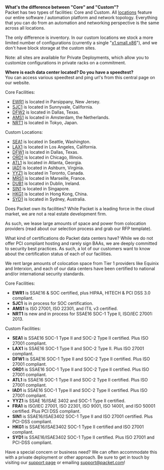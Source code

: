 **What's the difference between "Core" and "Custom"?**  
Packet has two types of facilities: Core and Custom. All [locations](https://www.packet.com/locations/) feature our entire software / automation platform and network topology. Everything that you can do from an automation and networking perspective is the same across all locations.

The only difference is inventory. In our custom locations we stock a more limited number of configurations (currently a single "[x1.small.x86](https://www.packet.com/cloud/servers/x1-small/)"), and we don't have block storage at the custom sites.

Note: all sites are available for Private Deployments, which allow you to customize configurations in private racks on a commitment.   


**Where is each data center located? Do you have a speedtest?**  
You can access various speedtest and ping url's from this central page on our website.

Core Facilities:  
* [EWR1](https://www.packet.com/locations/new-york-metro/) is located in Parsippany, New Jersey.
* [SJC1](https://www.packet.com/locations/silicon-valley/) is located in Sunnyvale, California.
* [DFW2](https://www.packet.com/locations/dallas-core/) is located in Dallas, Texas.
* [AMS1](https://www.packet.com/locations/amsterdam/) is located in Amsterdam, the Netherlands.
* [NRT1](https://www.packet.com/locations/tokyo/) is located in Tokyo, Japan.

Custom Locations:
* [SEA1](https://www.packet.com/locations/seattle/) is located in Seattle, Washington.
* [LAX1](https://www.packet.com/locations/los-angeles/) is located in Los Angeles, California.
* [DFW1](https://www.packet.com/locations/dallas/) is located in Dallas, Texas.
* [ORD1](https://www.packet.com/locations/chicago/) is located in Chicago, Illinois.
* [ATL1](https://www.packet.com/locations/atlanta/) is located in Atlanta, Georgia.
* [IAD1](https://www.packet.com/locations/ashburn/) is located in Ashburn, Virginia.
* [YYZ1](https://www.packet.com/locations/toronto/) is located in Toronto, Canada.
* [MRS1](https://www.packet.com/locations/marseille/) is located in Marseille, France.
* [DUB1](https://www.packet.com/locations/dublin/) is located in Dublin, Ireland.
* [SIN1](https://www.packet.com/locations/singapore/) is located in Singapore.
* [HKG1](https://www.packet.com/locations/hong-kong/) is located in Hong Kong, China.
* [SYD1](https://www.packet.com/locations/sydney/) is located in Sydney, Australia.


Does Packet own its facilities?
While Packet is a leading force in the cloud market, we are not a real estate development firm.  

As such, we lease large amounts of space and power from colocation providers (read about our selection process and grab our RFP template).  



What kind of certifications do Packet data centers have?
While we do not offer PCI compliant hosting and rarely sign BAAs, we are deeply committed to security best practices. As such, a lot of our customers want to know about the certification status of each of our facilities.   

We rent large amounts of colocation space from Tier 1 providers like Equinix and Interxion, and each of our data centers have been certified to national and/or international security standards.

Core Facilities:
* __EWR1__ is SSAE16 & SOC certified, plus HIPAA, HITECH & PCI DSS 3.0 compliant.
* __SJC1__ is in process for SOC certification.
* __AMS1__ is ISO 27001, ISO 22301, and ITIL v3 certified.
* __NRT1__ is new and in process for SSAE16 SOC-1 Type ll, ISO/IEC 27001: 2013.

Custom Facilities:
* __SEA1__ is SSAE16 SOC-1 Type II and SOC-2 Type II certified. Plus ISO 27001 compliant.
* __LAX1__ is SSAE16 SOC-1 Type II and SOC-2 Type II. Plus ISO 27001 compliant.
* __DFW1__ is SSAE16 SOC-1 Type II and SOC-2 Type II certified. Plus ISO 27001 compliant.
* __ORD1__ is SSAE16 SOC-1 Type II and SOC-2 Type II certified. Plus ISO 27001 compliant.  
* __ATL1__ is SSAE16 SOC-1 Type II and SOC-2 Type II certified. Plus ISO 27001 compliant.  
* __IAD1__ is SSAE16 SOC-1 Type II and SOC-2 Type II certified. Plus ISO 27001 compliant.
* __YYZ1__ is SSAE 16/ISAE 3402 and SOC-1 Type II certified.  
* __FRA1__ is ISO/IEC 27001, ISO 22301, ISO 9001, ISO 14001, and ISO 50001 certified. Plus PCI DSS compliant.
* __SIN1__ is SSAE16/ISAE3402 SOC-1 Type II and ISO 27001 certified. Plus PCI-DSS compliant.  
* __HKG1__ is SSAE16/ISAE3402 SOC-1 Type II certified and ISO 27001 compliant.
* __SYD1__ is SSAE16/ISAE3402 SOC-1 Type II certified. Plus ISO 27001 and PCI-DSS compliant.

Have a special concern or business need? We can often accommodate this with a private deployment or other approach. Be sure to get in touch by visiting  our [support page](https://support.packet.com) or emailing support@packet.com!
